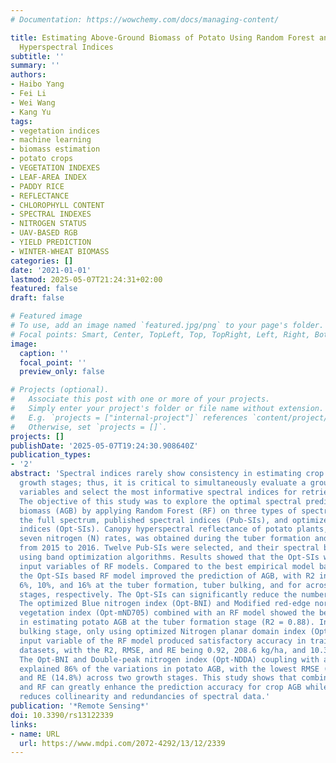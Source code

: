 ```yaml
---
# Documentation: https://wowchemy.com/docs/managing-content/

title: Estimating Above-Ground Biomass of Potato Using Random Forest and Optimized
  Hyperspectral Indices
subtitle: ''
summary: ''
authors:
- Haibo Yang
- Fei Li
- Wei Wang
- Kang Yu
tags:
- vegetation indices
- machine learning
- biomass estimation
- potato crops
- VEGETATION INDEXES
- LEAF-AREA INDEX
- PADDY RICE
- REFLECTANCE
- CHLOROPHYLL CONTENT
- SPECTRAL INDEXES
- NITROGEN STATUS
- UAV-BASED RGB
- YIELD PREDICTION
- WINTER-WHEAT BIOMASS
categories: []
date: '2021-01-01'
lastmod: 2025-05-07T21:24:31+02:00
featured: false
draft: false

# Featured image
# To use, add an image named `featured.jpg/png` to your page's folder.
# Focal points: Smart, Center, TopLeft, Top, TopRight, Left, Right, BottomLeft, Bottom, BottomRight.
image:
  caption: ''
  focal_point: ''
  preview_only: false

# Projects (optional).
#   Associate this post with one or more of your projects.
#   Simply enter your project's folder or file name without extension.
#   E.g. `projects = ["internal-project"]` references `content/project/deep-learning/index.md`.
#   Otherwise, set `projects = []`.
projects: []
publishDate: '2025-05-07T19:24:30.908640Z'
publication_types:
- '2'
abstract: 'Spectral indices rarely show consistency in estimating crop traits across
  growth stages; thus, it is critical to simultaneously evaluate a group of spectral
  variables and select the most informative spectral indices for retrieving crop traits.
  The objective of this study was to explore the optimal spectral predictors for above-ground
  biomass (AGB) by applying Random Forest (RF) on three types of spectral predictors:
  the full spectrum, published spectral indices (Pub-SIs), and optimized spectral
  indices (Opt-SIs). Canopy hyperspectral reflectance of potato plants, treated with
  seven nitrogen (N) rates, was obtained during the tuber formation and tuber bulking
  from 2015 to 2016. Twelve Pub-SIs were selected, and their spectral bands were optimized
  using band optimization algorithms. Results showed that the Opt-SIs were the best
  input variables of RF models. Compared to the best empirical model based on Opt-SIs,
  the Opt-SIs based RF model improved the prediction of AGB, with R2 increased by
  6%, 10%, and 16% at the tuber formation, tuber bulking, and for across the two growth
  stages, respectively. The Opt-SIs can significantly reduce the number of input variables.
  The optimized Blue nitrogen index (Opt-BNI) and Modified red-edge normalized difference
  vegetation index (Opt-mND705) combined with an RF model showed the best performance
  in estimating potato AGB at the tuber formation stage (R2 = 0.88). In the tuber
  bulking stage, only using optimized Nitrogen planar domain index (Opt-NPDI) as the
  input variable of the RF model produced satisfactory accuracy in training and testing
  datasets, with the R2, RMSE, and RE being 0.92, 208.6 kg/ha, and 10.3%, respectively.
  The Opt-BNI and Double-peak nitrogen index (Opt-NDDA) coupling with an RF model
  explained 86% of the variations in potato AGB, with the lowest RMSE (262.9 kg/ha)
  and RE (14.8%) across two growth stages. This study shows that combining the Opt-SIs
  and RF can greatly enhance the prediction accuracy for crop AGB while significantly
  reduces collinearity and redundancies of spectral data.'
publication: '*Remote Sensing*'
doi: 10.3390/rs13122339
links:
- name: URL
  url: https://www.mdpi.com/2072-4292/13/12/2339
---
```


